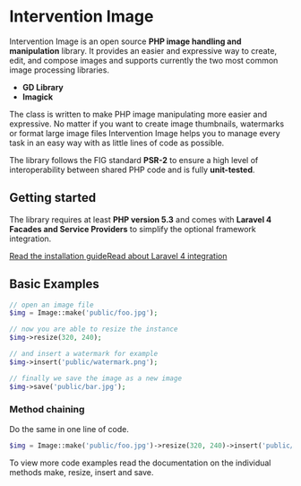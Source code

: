 # Intervention Image

Intervention Image is an open source **PHP image handling and manipulation** library. It provides an easier and expressive way to create, edit, and compose images and supports currently the two most common image processing libraries.

- **GD Library**
- **Imagick**

The class is written to make PHP image manipulating more easier and expressive. No matter if you want to create image thumbnails, watermarks or format large image files Intervention Image helps you to manage every task in an easy way with as little lines of code as possible.

The library follows the FIG standard **PSR-2** to ensure a high level of interoperability between shared PHP code and is fully **unit-tested**.

## Getting started

The library requires at least **PHP version 5.3** and comes with **Laravel 4 Facades and Service Providers** to simplify the optional framework integration.

<a href="/getting_started/installation" class="button">Read the installation guide</a><a href="/getting_started/laravel" class="button">Read about Laravel 4 integration</a>


## Basic Examples

```php
// open an image file
$img = Image::make('public/foo.jpg');

// now you are able to resize the instance
$img->resize(320, 240);

// and insert a watermark for example
$img->insert('public/watermark.png');

// finally we save the image as a new image
$img->save('public/bar.jpg');
```

### Method chaining

Do the same in one line of code.

```php
$img = Image::make('public/foo.jpg')->resize(320, 240)->insert('public/watermark.png');
```

To view more code examples read the documentation on the individual methods make, resize, insert and save.

